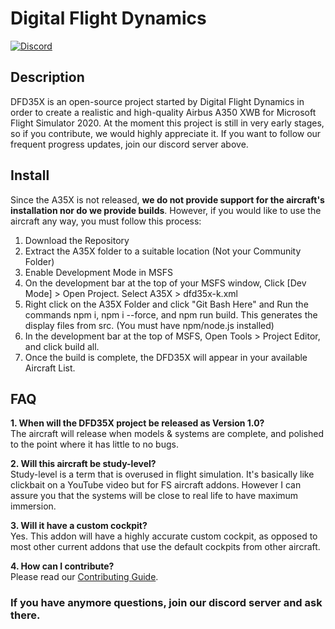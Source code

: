 # Digital Flight Dynamics
[![Discord](https://img.shields.io/discord/808790838163406848.svg?label=&logo=discord&logoColor=ffffff&color=7289DA&labelColor=7289DA)](https://discord.gg/REGJgP4gZd)

## Description
DFD35X is an open-source project started by Digital Flight Dynamics in order to create a realistic and high-quality Airbus A350 XWB for Microsoft Flight Simulator 2020.
At the moment this project is still in very early stages, so if you contribute, we would highly appreciate it. If you want to follow our frequent progress updates, join our discord server above.

## Install
Since the A35X is not released, **we do not provide support for the aircraft's installation nor do we provide builds**. However, if you would like to use the aircraft any way, you must follow this process:
1. Download the Repository
2. Extract the A35X folder to a suitable location (Not your Community Folder)
3. Enable Development Mode in MSFS
4. On the development bar at the top of your MSFS window, Click [Dev Mode] > Open Project. Select A35X > dfd35x-k.xml 
5. Right click on the A35X Folder and click "Git Bash Here" and Run the commands npm i, npm i --force, and npm run build. This generates the display files from src. (You must have npm/node.js installed)
6. In the development bar at the top of MSFS, Open Tools > Project Editor, and click build all.
7. Once the build is complete, the DFD35X will appear in your available Aircraft List.

## FAQ
**1. When will the DFD35X project be released as Version 1.0?**  
The aircraft will release when models & systems are complete, and polished to the point where it has little to no bugs.  
  
**2. Will this aircraft be study-level?**  
Study-level is a term that is overused in flight simulation. It's basically like clickbait on a YouTube video but for FS aircraft addons. However I can assure you that the systems will be close to real life to have maximum immersion.  
  
**3. Will it have a custom cockpit?**  
Yes. This addon will have a highly accurate custom cockpit, as opposed to most other current addons that use the default cockpits from other aircraft.  

**4. How can I contribute?**  
Please read our [Contributing Guide](.github/Contributing.md).

### If you have anymore questions, join our discord server and ask there.
